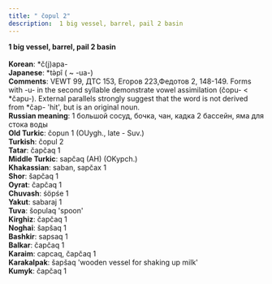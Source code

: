 ```yaml
---
title: " čopul 2"
description:  1 big vessel, barrel, pail 2 basin
---
```

<p data-pagefind-weight="0.5">
<strong> 1 big vessel, barrel, pail 2 basin</strong><br><br>
<strong>Korean</strong>:  *č(j)apa-<br>
<strong>Japanese</strong>:  *tǝ̀pî ( ~ -ua-)<br>
<strong>Comments</strong>:  VEWT 99, ДТС 153, Егоров 223,Федотов 2, 148-149. Forms with -u- in the second syllable demonstrate vowel assimilation (čopu- < *čapu-). External parallels strongly suggest that the word is not derived from *čap- 'hit', but is an original noun.<br>
<strong>Russian meaning</strong>:  1 большой сосуд, бочка, чан, кадка 2 бассейн, яма для стока воды<br>
<strong>Old Turkic</strong>:  čopun 1 (OUygh., late - Suv.)<br>
<strong>Turkish</strong>:  čopul 2<br>
<strong>Tatar</strong>:  čapčaq 1<br>
<strong>Middle Turkic</strong>:  sapčaq (AH) (OKypch.)<br>
<strong>Khakassian</strong>:  saban, sapčax 1<br>
<strong>Shor</strong>:  šapčaq 1<br>
<strong>Oyrat</strong>:  čapčaq 1<br>
<strong>Chuvash</strong>:  śöpśe 1<br>
<strong>Yakut</strong>:  sabaraj 1<br>
<strong>Tuva</strong>:  šopulaq 'spoon'<br>
<strong>Kirghiz</strong>:  čapčaq 1<br>
<strong>Noghai</strong>:  šapšaq 1<br>
<strong>Bashkir</strong>:  sapsaq 1<br>
<strong>Balkar</strong>:  čapčaq 1<br>
<strong>Karaim</strong>:  capcaq, čapčaq 1<br>
<strong>Karakalpak</strong>:  šapšaq 'wooden vessel for shaking up milk'<br>
<strong>Kumyk</strong>:  čapčaq 1<br>

</p>
